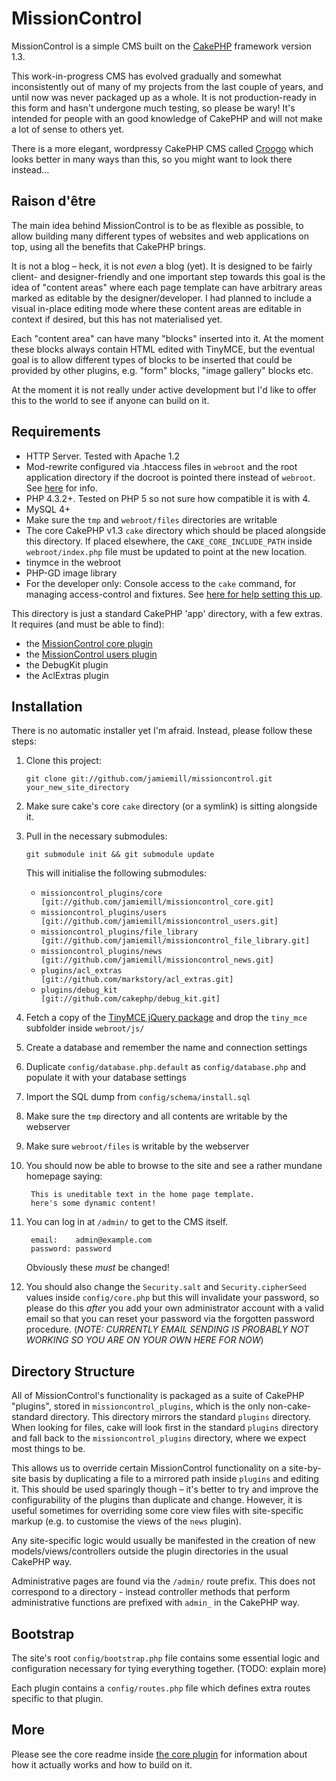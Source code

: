 # MissionControl

MissionControl is a simple CMS built on the [CakePHP](http://cakephp.org) framework version 1.3.

This work-in-progress CMS has evolved gradually and somewhat inconsistently out of many of my projects from the last couple of years, and until now was never packaged up as a whole. It is not production-ready in this form and hasn't undergone much testing, so please be wary! It's intended for people with an good knowledge of CakePHP and will not make a lot of sense to others yet.

There is a more elegant, wordpressy CakePHP CMS called [Croogo](http://www.croogo.org/) which looks better in many ways than this, so you might want to look there instead...

## Raison d'être

The main idea behind MissionControl is to be as flexible as possible, to allow building many different types of websites and web applications on top, using all the benefits that CakePHP brings.

It is not a blog – heck, it is not *even* a blog (yet). It is designed to be fairly client- and designer-friendly and one important step towards this goal is the idea of "content areas" where each page template can have arbitrary areas marked as editable by the designer/developer. I had planned to include a visual in-place editing mode where these content areas are editable in context if desired, but this has not materialised yet.

Each "content area" can have many "blocks" inserted into it. At the moment these blocks always contain HTML edited with TinyMCE, but the eventual goal is to allow different types of blocks to be inserted that could be provided by other plugins, e.g. "form" blocks, "image gallery" blocks etc.

At the moment it is not really under active development but I'd like to offer this to the world to see if anyone can build on it.

## Requirements

*	HTTP Server. Tested with Apache 1.2
*	Mod-rewrite configured via .htaccess files in `webroot` and the root application directory if the docroot is pointed there instead of `webroot`. See [here](http://book.cakephp.org/view/37/Apache-and-mod_rewrite-and-htaccess) for info.
*	PHP 4.3.2+. Tested on PHP 5 so not sure how compatible it is with 4.
*	MySQL 4+
*	Make sure the `tmp` and `webroot/files` directories are writable
*	The core CakePHP v1.3 `cake` directory which should be placed alongside this directory. If placed elsewhere, the `CAKE_CORE_INCLUDE_PATH` inside `webroot/index.php` file must be updated to point at the new location.
*	tinymce in the webroot
*	PHP-GD image library
*	For the developer only: Console access to the `cake` command, for managing access-control and fixtures. See [here for help setting this up](http://book.cakephp.org/view/108/The-CakePHP-Console).

This directory is just a standard CakePHP 'app' directory, with a few extras. It requires (and must be able to find):

- the [MissionControl core plugin](http://github.com/jamiemill/missioncontrol_core)
- the [MissionControl users plugin](http://github.com/jamiemill/missioncontrol_users)
- the DebugKit plugin
- the AclExtras plugin

## Installation

There is no automatic installer yet I'm afraid. Instead, please follow these steps:

1. Clone this project:
	
	`git clone git://github.com/jamiemill/missioncontrol.git your_new_site_directory`

2. Make sure cake's core `cake` directory (or a symlink) is sitting alongside it.

3. Pull in the necessary submodules:
	
	`git submodule init && git submodule update`

	This will initialise the following submodules:
	
	- `missioncontrol_plugins/core         [git://github.com/jamiemill/missioncontrol_core.git]`
	- `missioncontrol_plugins/users        [git://github.com/jamiemill/missioncontrol_users.git]`
	- `missioncontrol_plugins/file_library [git://github.com/jamiemill/missioncontrol_file_library.git]`
	- `missioncontrol_plugins/news         [git://github.com/jamiemill/missioncontrol_news.git]`
	- `plugins/acl_extras                  [git://github.com/markstory/acl_extras.git]`
	- `plugins/debug_kit                   [git://github.com/cakephp/debug_kit.git]`
	
4. Fetch a copy of the [TinyMCE jQuery package](http://tinymce.moxiecode.com/download.php) and drop the `tiny_mce` subfolder inside `webroot/js/`

5. Create a database and remember the name and connection settings

6. Duplicate `config/database.php.default` as `config/database.php` and populate it with your database settings

7. Import the SQL dump from `config/schema/install.sql`

8. Make sure the `tmp` directory and all contents are writable by the webserver

9. Make sure `webroot/files` is writable by the webserver

8. You should now be able to browse to the site and see a rather mundane homepage saying:

		This is uneditable text in the home page template.
		here's some dynamic content!
		
9. You can log in at `/admin/` to get to the CMS itself.
	
		email:    admin@example.com
		password: password
		
	Obviously these *must* be changed!
	
10. You should also change the `Security.salt` and `Security.cipherSeed` values inside `config/core.php` but this will invalidate your password, so please do this *after* you add your own administrator account with a valid email so that you can reset your password via the forgotten password procedure. (_NOTE: CURRENTLY EMAIL SENDING IS PROBABLY NOT WORKING SO YOU ARE ON YOUR OWN HERE FOR NOW_)


## Directory Structure

All of MissionControl's functionality is packaged as a suite of CakePHP "plugins", stored in `missioncontrol_plugins`, which is the only non-cake-standard directory. This directory mirrors the standard `plugins` directory. When looking for files, cake will look first in the standard `plugins` directory and fall back to the `missioncontrol_plugins` directory, where we expect most things to be.

This allows us to override certain MissionControl functionality on a site-by-site basis by duplicating a file to a mirrored path inside `plugins` and editing it. This should be used sparingly though – it's better to try and improve the configurability of the plugins than duplicate and change. However, it is useful sometimes for overriding some core view files with site-specific markup (e.g. to customise the views of the `news` plugin).

Any site-specific logic would usually be manifested in the creation of new models/views/controllers outside the plugin directories in the usual CakePHP way.

Administrative pages are found via the `/admin/` route prefix. This does not correspond to a directory - instead controller methods that perform administrative functions are prefixed with `admin_` in the CakePHP way.


## Bootstrap

The site's root `config/bootstrap.php` file contains some essential logic and configuration necessary for tying everything together. (TODO: explain more)

Each plugin contains a `config/routes.php` file which defines extra routes specific to that plugin.


## More

Please see the core readme inside [the core plugin](http://github.com/jamiemill/missioncontrol_core) for information about how it actually works and how to build on it.
